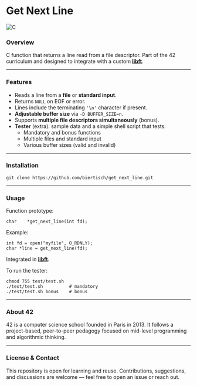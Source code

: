 # Get Next Line

![C](https://img.shields.io/badge/language-C-blue.svg)

### Overview
C function that returns a line read from a file descriptor. Part of the 42 curriculum and designed to integrate with a custom [**libft**](https://github.com/biertisch/libft).

---
### Features

* Reads a line from a **file** or **standard input**.
* Returns `NULL` on EOF or error.
* Lines include the terminating `'\n'` character if present.
* **Adjustable buffer size** via `-D BUFFER_SIZE=n`.
* Supports **multiple file descriptors simultaneously** (bonus).
* **Tester** (extra): sample data and a simple shell script that tests:
	* Mandatory and bonus functions
	* Multiple files and standard input
	* Various buffer sizes (valid and invalid)

---
### Installation

```
git clone https://github.com/biertisch/get_next_line.git
```

---
### Usage

Function prototype:
```
char	*get_next_line(int fd);
```
Example:
```
int fd = open("myfile", O_RDNLY);
char *line = get_next_line(fd);
```

Integrated in [**libft**](https://github.com/biertisch/libft).


To run the tester:
```
chmod 755 test/test.sh
./test/test.sh			# mandatory
./test/test.sh bonus	# bonus
```

---
### About 42

42 is a computer science school founded in Paris in 2013. It follows a project-based, peer-to-peer pedagogy focused on mid-level programming and algorithmic thinking.

---
### License & Contact

This repository is open for learning and reuse. Contributions, suggestions, and discussions are welcome — feel free to open an issue or reach out.